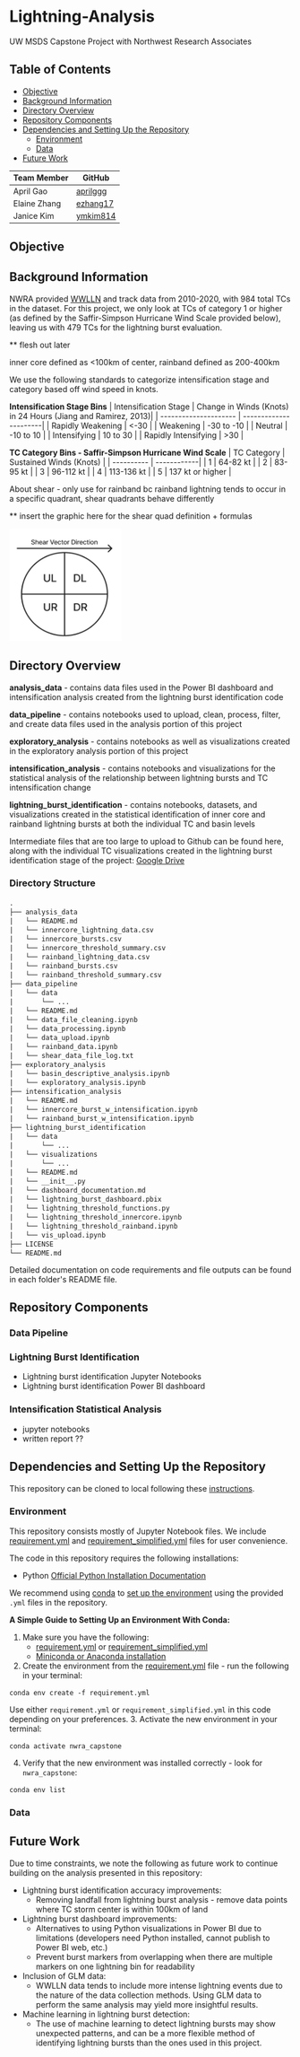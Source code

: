 # Lightning-Analysis
UW MSDS Capstone Project with Northwest Research Associates

## Table of Contents
* [Objective](#objective)
* [Background Information](#background)
* [Directory Overview](#directory-overview)
* [Repository Components](#deliverables)
* [Dependencies and Setting Up the Repository](#dependencies)
  * [Environment](#environment)
  * [Data](#data)
* [Future Work](#future-work)

| Team Member  | GitHub                                   |
|------------------|--------------------------------------|
| April Gao       | [aprilggg](https://github.com/aprilggg)|
| Elaine Zhang     | [ezhang17](https://github.com/ezhang17)|
| Janice Kim      | [ymkim814](https://github.com/ymkim814)|

<a id="objective"></a>

## Objective

<a id="background"></a>

## Background Information

NWRA provided [WWLLN](https://wwlln.net/) and track data from 2010-2020, with 984 total TCs in the dataset. For this project, we only look at TCs of category 1 or higher (as defined by the Saffir-Simpson Hurricane Wind Scale provided below), leaving us with 479 TCs for the lightning burst evaluation.

** flesh out later

inner core defined as <100km of center, rainband defined as 200-400km

We use the following standards to categorize intensification stage and category based off wind speed in knots.

**Intensification Stage Bins**
| Intensification Stage | Change in Winds (Knots) in 24 Hours (Jiang and Ramirez, 2013)|
| --------------------- | ----------------------|
| Rapidly Weakening | <-30 |
| Weakening | -30 to -10 |
| Neutral | -10 to 10 |
| Intensifying | 10 to 30 |
| Rapidly Intensifying | >30 |

**TC Category Bins - Saffir-Simpson Hurricane Wind Scale**
| TC Category | Sustained Winds (Knots) |
|  ---------- | ------------|
| 1 | 64-82 kt |
| 2 | 83-95 kt |
| 3 | 96-112 kt |
| 4 | 113-136 kt |
| 5 | 137 kt or higher |

About shear - only use for rainband bc rainband lightning tends to occur in a specific quadrant, shear quadrants behave differently

** insert the graphic here for the shear quad definition + formulas

<img src="shear_quadrant_graphic.png" width="200" height="200">

<a id="directory-overview"></a>

## Directory Overview

**analysis_data** - contains data files used in the Power BI dashboard and intensification analysis created from the lightning burst identification code

**data_pipeline** - contains notebooks used to upload, clean, process, filter, and create data files used in the analysis portion of this project

**exploratory_analysis** - contains notebooks as well as visualizations created in the exploratory analysis portion of this project

**intensification_analysis** - contains notebooks and visualizations for the statistical analysis of the relationship between lightning bursts and TC intensification change

**lightning_burst_identification** - contains notebooks, datasets, and visualizations created in the statistical identification of inner core and rainband lightning bursts at both the individual TC and basin levels

Intermediate files that are too large to upload to Github can be found here, along with the individual TC visualizations created in the lightning burst identification stage of the project: [Google Drive](https://drive.google.com/drive/folders/1VxhljPNirGQL2jP3-bbhCS94neifmepc?usp=sharing)

### Directory Structure
```
.
├── analysis_data
|   └── README.md
|   └── innercore_lightning_data.csv
|   └── innercore_bursts.csv
|   └── innercore_threshold_summary.csv
|   └── rainband_lightning_data.csv
|   └── rainband_bursts.csv
|   └── rainband_threshold_summary.csv
├── data_pipeline
|   └── data
|       └── ...
|   └── README.md
|   └── data_file_cleaning.ipynb
|   └── data_processing.ipynb
|   └── data_upload.ipynb
|   └── rainband_data.ipynb
|   └── shear_data_file_log.txt
├── exploratory_analysis
|   └── basin_descriptive_analysis.ipynb
|   └── exploratory_analysis.ipynb
├── intensification_analysis
|   └── README.md
|   └── innercore_burst_w_intensification.ipynb
|   └── rainband_burst_w_intensification.ipynb
├── lightning_burst_identification
|   └── data
|       └── ...
|   └── visualizations
|       └── ...
|   └── README.md
|   └── __init__.py
|   └── dashboard_documentation.md
|   └── lightning_burst_dashboard.pbix
|   └── lightning_threshold_functions.py
|   └── lightning_threshold_innercore.ipynb
|   └── lightning_threshold_rainband.ipynb
|   └── vis_upload.ipynb
├── LICENSE
└── README.md
```

Detailed documentation on code requirements and file outputs can be found in each folder's README file.

<a id="deliverables"></a>

## Repository Components

### Data Pipeline

### Lightning Burst Identification
- Lightning burst identification Jupyter Notebooks
- Lightning burst identification Power BI dashboard

### Intensification Statistical Analysis
- jupyter notebooks
- written report ??


<a id="dependencies"></a>

## Dependencies and Setting Up the Repository

This repository can be cloned to local following these [instructions](https://docs.github.com/en/repositories/creating-and-managing-repositories/cloning-a-repository).

<a id="environment"></a>

### Environment
This repository consists mostly of Jupyter Notebook files. We include [requirement.yml](requirement.yml) and [requirement_simplified.yml](requirement_simplified.yml) files for user convenience.

The code in this repository requires the following installations:
- Python [Official Python Installation Documentation](https://www.python.org/downloads/)

We recommend using [conda](https://docs.conda.io/projects/conda/en/latest/index.html) to [set up the environment](https://docs.conda.io/projects/conda/en/latest/user-guide/tasks/manage-environments.html#creating-an-environment-from-an-environment-yml-file) using the provided `.yml` files in the repository.

**A Simple Guide to Setting Up an Environment With Conda:**
1. Make sure you have the following:
    - [requirement.yml](requirement.yml) or [requirement_simplified.yml](requirement_simplified.yml)
    - [Miniconda or Anaconda installation](https://docs.conda.io/projects/conda/en/latest/user-guide/getting-started.html)
2. Create the environment from the [requirement.yml](requirement.yml) file - run the following in your terminal:
```
conda env create -f requirement.yml
```
Use either `requirement.yml` or `requirement_simplified.yml` in this code depending on your preferences.
3. Activate the new environment in your terminal:
```
conda activate nwra_capstone
```
4. Verify that the new environment was installed correctly - look for `nwra_capstone`:
```
conda env list
```

<a id="data"></a>

### Data


<a id="future-work"></a>

## Future Work
Due to time constraints, we note the following as future work to continue building on the analysis presented in this repository:
- Lightning burst identification accuracy improvements:
    - Removing landfall from lightning burst analysis - remove data points where TC storm center is within 100km of land
- Lightning burst dashboard improvements:
    - Alternatives to using Python visualizations in Power BI due to limitations (developers need Python installed, cannot publish to Power BI web, etc.)
    - Prevent burst markers from overlapping when there are multiple markers on one lightning bin for readability
- Inclusion of GLM data:
    - WWLLN data tends to include more intense lightning events due to the nature of the data collection methods. Using GLM data to perform the same analysis may yield more insightful results.
- Machine learning in lightning burst detection:
    - The use of machine learning to detect lightning bursts may show unexpected patterns, and can be a more flexible method of identifying lightning bursts than the ones used in this project.